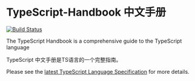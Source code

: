 # TypeScript-Handbook 中文手册

[![Build Status](https://travis-ci.org/Microsoft/TypeScript-Handbook.svg)](https://travis-ci.org/Microsoft/TypeScript-Handbook)

The TypeScript Handbook is a comprehensive guide to the TypeScript language

TypeScript 中文手册是TS语言的一个完整指南。

Please see the [latest TypeScript Language Specification](https://github.com/Microsoft/TypeScript/blob/master/doc/spec.md) for more details.
